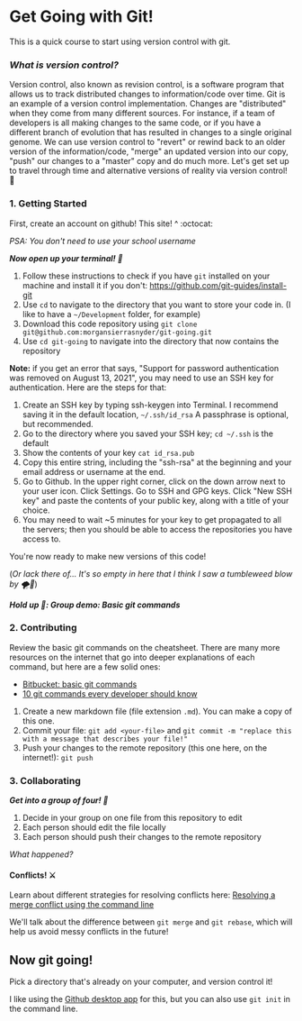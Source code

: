 # Get Going with Git!

This is a quick course to start using version control with git. 

### _What is version control?_

Version control, also known as revision control, is a software program that allows us to track distributed changes to information/code over time. Git is an example of a version control implementation. Changes are "distributed" when they come from many different sources. For instance, if a team of developers is all making changes to the same code, or if you have a different branch of evolution that has resulted in changes to a single original genome. We can use version control to "revert" or rewind back to an older version of the information/code, "merge" an updated version into our copy, "push" our changes to a "master" copy and do much more. Let's get set up to travel through time and alternative versions of reality via version control! 🚀

### 1. Getting Started

First, create an account on github! This site! ^ :octocat:

_PSA: You don't need to use your school username_

_**Now open up your terminal! 🤠**_

1. Follow these instructions to check if you have `git` installed on your machine and install it if you don't: https://github.com/git-guides/install-git
2. Use `cd` to navigate to the directory that you want to store your code in. (I like to have a `~/Development` folder, for example)
3. Download this code repository using `git clone git@github.com:morgansierrasnyder/git-going.git`
4. Use `cd git-going` to navigate into the directory that now contains the repository

**Note:** if you get an error that says, "Support for password authentication was removed on August 13, 2021", you may need to use an SSH key for authentication. Here are the steps for that:
1. Create an SSH key by typing ssh-keygen into Terminal. I recommend saving it in the default location, `~/.ssh/id_rsa` A passphrase is optional, but recommended.
2. Go to the directory where you saved your SSH key; `cd ~/.ssh` is the default 
3. Show the contents of your key `cat id_rsa.pub`
4. Copy this entire string, including the "ssh-rsa" at the beginning and your email address or username at the end.
5. Go to Github. In the upper right corner, click on the down arrow next to your user icon. Click Settings. Go to SSH and GPG keys. Click "New SSH key" and paste the contents of your public key, along with a title of your choice.
6. You may need to wait ~5 minutes for your key to get propagated to all the servers; then you should be able to access the repositories you have access to.


You're now ready to make new versions of this code!

(_Or lack there of... It's so empty in here that I think I saw a tumbleweed blow by 🌪️🌵_)

_**Hold up 🛑: Group demo: Basic git commands**_

### 2. Contributing

Review the basic git commands on the cheatsheet.
There are many more resources on the internet that go into deeper explanations of each command, but here are a few solid ones:
- [Bitbucket: basic git commands](https://confluence.atlassian.com/bitbucketserver/basic-git-commands-776639767.html)
- [10 git commands every developer should know](https://www.freecodecamp.org/news/10-important-git-commands-that-every-developer-should-know/)

1. Create a new markdown file (file extension `.md`). You can make a copy of this one.
2. Commit your file: `git add <your-file>` and `git commit -m "replace this with a message that describes your file!"`
3. Push your changes to the remote repository (this one here, on the internet!): `git push`

### 3. Collaborating

_**Get into a group of four! 🔢**_

1. Decide in your group on one file from this repository to edit
2. Each person should edit the file locally
3. Each person should push their changes to the remote repository

_What happened?_
#### Conflicts! ⚔️

Learn about different strategies for resolving conflicts here: [Resolving a merge conflict using the command line](https://docs.github.com/en/github/collaborating-with-pull-requests/addressing-merge-conflicts/resolving-a-merge-conflict-using-the-command-line)

We'll talk about the difference between `git merge` and `git rebase`, which will help us avoid messy conflicts in the future!

## Now git going!

Pick a directory that's already on your computer, and version control it!

I like using the [Github desktop app](https://docs.github.com/en/desktop/installing-and-configuring-github-desktop/installing-and-authenticating-to-github-desktop/installing-github-desktop) for this, but you can also use `git init` in the command line.
